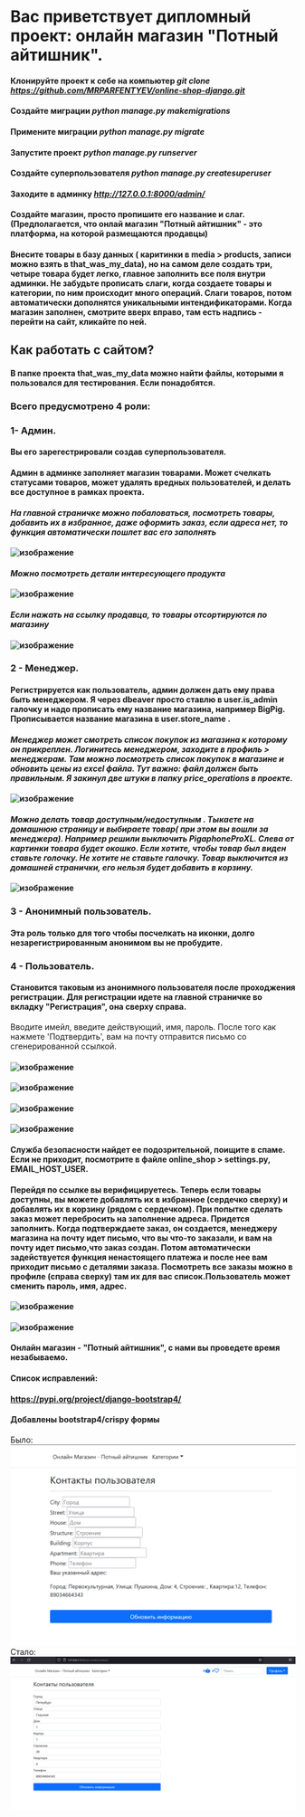 # Вас приветствует дипломный проект: онлайн магазин "Потный айтишник".
#### Клонируйте проект к себе на компьютер *git clone https://github.com/MRPARFENTYEV/online-shop-django.git*
#### Создайте миграции *python manage.py makemigrations*
#### Примените миграции *python manage.py migrate*
#### Запустите проект  *python manage.py runserver*
#### Создайте суперпользователя *python manage.py createsuperuser*
#### Заходите в админку *http://127.0.0.1:8000/admin/*
#### Создайте магазин, просто пропишите его название и слаг. (Предполагается, что онлай магазин "Потный айтишник" - это платформа, на которой размещаются продавцы)
#### Внесите товары в базу данных ( каритинки в media > products, записи можно взять в that_was_my_data), но на самом деле создать три, четыре товара будет легко, главное заполнить все поля внутри админки. Не забудьте прописать слаги, когда создаете товары и категории, по ним происходит много операций. Слаги товаров, потом автоматически дополнятся уникальными интендификаторами. Когда магазин заполнен, смотрите вверх вправо, там есть надпись - перейти на сайт, кликайте по ней.

## Как работать с сайтом?

#### В папке проекта that_was_my_data можно найти файлы, которыми я пользовался для тестирования. Если понадобятся.

### Всего предусмотрено 4 роли:
### 1- Админ.
#### Вы его зарегестрировали создав суперпользователя.
#### Админ в админке заполняет магазин товарами.  Может счелкать статусами товаров, может удалять вредных пользователей, и делать все доступное в рамках проекта.
#### *На главной страничке можно побаловаться, посмотреть товары, добавить их в избранное, даже оформить заказ, если адреса нет, то функция автоматически пошлет вас его заполнять*
#### ![изображение](https://github.com/MRPARFENTYEV/online-shop-django/assets/110676672/1a03c8a8-ddd6-45c5-8260-434674796c53)
#### *Можно посмотреть детали интересующего продукта*
#### ![изображение](https://github.com/MRPARFENTYEV/online-shop-django/assets/110676672/5fdc7070-05ba-45f0-9aea-0c32b267a042)
#### *Если нажать на ссылку продавца, то товары отсортируются по магазину*
#### ![изображение](https://github.com/MRPARFENTYEV/online-shop-django/assets/110676672/38de50fd-e63d-4f2a-abaf-c6ffd298384e)

### 2 - Менеджер. 
#### Регистрируется как пользователь, админ должен дать ему права быть менеджером. Я через dbeaver просто ставлю в user.is_admin галочку и надо прописать ему название магазина, например BigPig. Прописывается название магазина в user.store_name . 

#### *Менеджер может смотреть список покупок из магазина к которому он прикреплен. Логинитесь менеджером, заходите в профиль > менеджерам. Там можно посмотреть список покупок в магазине и обновить цены из excel файла. Тут важно: файл должен быть правильным. Я закинул две штуки в папку price_operations в проекте.* 
#### ![изображение](https://github.com/MRPARFENTYEV/online-shop-django/assets/110676672/098891c0-91ee-4109-81fd-08c2bc52b828)

#### *Можно делать товар доступным/недоступным . Тыкаете на домашнюю страницу и выбираете товар( при этом вы вошли за менеджера). Например решили выключить PigaphoneProXL.  Слева от картинки товара будет окошко. Если хотите, чтобы товар был виден ставьте голочку. Не хотите не ставьте галочку. Товар выключится из домашней странички, его нельзя будет добавить в корзину.*
#### ![изображение](https://github.com/MRPARFENTYEV/online-shop-django/assets/110676672/cc33fbf0-aafb-42e4-9075-dadb8acb4a31)

### 3 - Анонимный пользователь.
#### Эта роль только для того чтобы посчелкать на иконки, долго незарегистрированным анонимом вы не пробудите.

### 4 - Пользователь.
#### Становится таковым из анонимного пользователя после проходжения регистрации. Для регистрации идете на главной страничке во вкладку "Регистрация", она сверху справа.
Вводите имейл, введите действующий, имя, пароль. После того как нажмете 'Подтвердить', вам на почту отправится письмо
со сгенерированной ссылкой.
#### ![изображение](https://github.com/MRPARFENTYEV/online-shop-django/assets/110676672/a688be03-ba22-4993-9c0e-99028e658513)
#### ![изображение](https://github.com/MRPARFENTYEV/online-shop-django/assets/110676672/dbb5069f-1b51-4ac9-be47-dc32b8895319)
#### ![изображение](https://github.com/MRPARFENTYEV/online-shop-django/assets/110676672/8ba5a8ff-a832-479f-ac49-795c9981e685)
#### ![изображение](https://github.com/MRPARFENTYEV/online-shop-django/assets/110676672/b6d0f0cf-a067-478f-ac58-7f6937b37f89)
#### Служба безопасности найдет ее подозрительной, поищите в спаме. Если не приходит, посмотрите в файле online_shop > settings.py, EMAIL_HOST_USER. 

#### Перейдя по ссылке вы верифицируетесь. Теперь если товары доступны, вы можете добавлять их в избранное (сердечко сверху) и добавлять их в корзину (рядом с сердечком). При попытке сделать заказ может перебросить на заполнение адреса. Придется заполнить. Когда подтверждаете заказ, он создается, менеджеру магазина на почту идет письмо, что вы что-то заказали, и вам на почту идет письмо,что заказ создан. Потом автоматически задействуется функция ненастоящего платежа и после нее вам приходит письмо с деталями заказа. Посмотреть все заказы можно в профиле (справа сверху) там их для вас список.Пользователь может сменить пароль, имя, адрес.
#### ![изображение](https://github.com/MRPARFENTYEV/online-shop-django/assets/110676672/9d21fb9a-5b92-4277-aff2-19124e24ff16)
#### ![изображение](https://github.com/MRPARFENTYEV/online-shop-django/assets/110676672/94c9455a-8177-422b-ad4f-33bc14fb2d09)

#### Онлайн магазин - "Потный айтишник", с нами вы проведете время незабываемо.

#### Список исправлений:

#### https://pypi.org/project/django-bootstrap4/
#### Добавлены bootstrap4/crispy формы
Было: ![img.png](img.png)
Стало: ![img_1.png](img_1.png)

